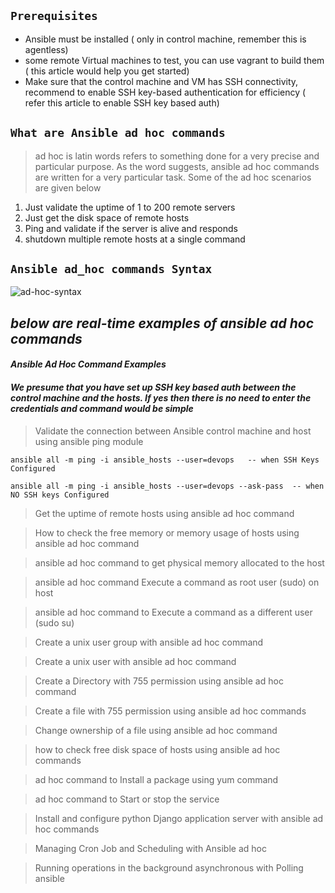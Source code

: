 ## `Prerequisites`

* Ansible must be installed ( only in control machine, remember this is agentless)
* some remote Virtual machines to test, you can use vagrant to build them ( this article would help you get started)
* Make sure that the control machine and VM has SSH connectivity, recommend to enable SSH key-based authentication for efficiency  ( refer this article to enable SSH key based auth)

## `What are Ansible ad hoc commands`

> ad hoc is latin words refers to something done for a very precise and particular purpose.  As the word suggests, ansible ad hoc commands are written for a very particular task. Some of the ad hoc scenarios are given below

1. Just validate the uptime of 1 to 200 remote servers
2. Just get the disk space of remote hosts
3. Ping and validate if the server is alive and responds
4. shutdown multiple remote hosts at a single command

## `Ansible ad_hoc commands Syntax` 

![ad-hoc-syntax](https://github.com/lerndevops/ansible/blob/master/static/ad-hoc-syntax.PNG)

## ***below are real-time examples of ansible ad hoc commands*** 

#### ***Ansible Ad Hoc Command Examples***

#### ***We presume that you have set up SSH key based auth between the control machine and the hosts. If yes then there is no need to enter the credentials and command would be simple***


> Validate the connection between Ansible control machine and host using ansible ping module

```
ansible all -m ping -i ansible_hosts --user=devops   -- when SSH Keys Configured 
```
```
ansible all -m ping -i ansible_hosts --user=devops --ask-pass  -- when NO SSH keys Configured 
```

> Get the uptime of remote hosts using ansible ad hoc command

> How to check the free memory or memory usage of  hosts using ansible ad hoc command

> ansible ad hoc command to get physical memory allocated to the host

> ansible ad hoc command Execute a command as root user (sudo) on host

> ansible ad hoc command to Execute a command as a different user  (sudo su)

> Create a unix user group with ansible ad hoc command

> Create a unix user with ansible ad hoc command

> Create a Directory with 755 permission using ansible ad hoc command

> Create a file with 755 permission using ansible ad hoc commands

> Change ownership of a file using ansible ad hoc command

> how to check free disk space of hosts using ansible ad hoc commands

> ad hoc command to Install a package using yum command

> ad hoc command to Start or stop the service

> Install and configure python Django application server with ansible ad hoc commands

> Managing Cron Job and Scheduling with Ansible ad hoc

> Running operations in the background asynchronous with Polling ansible
